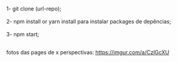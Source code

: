 1-  git clone (url-repo);<br></br>
2- npm install or yarn install para instalar packages de depências;<br></br>
3- npm start;<br></br>

fotos das pages de x perspectivas:
https://imgur.com/a/CzlGcXU